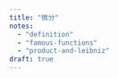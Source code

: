 ```yaml
---
title: "微分"
notes:
  - "definition"
  - "famous-functions"
  - "product-and-leibniz"
draft: true
---
```


